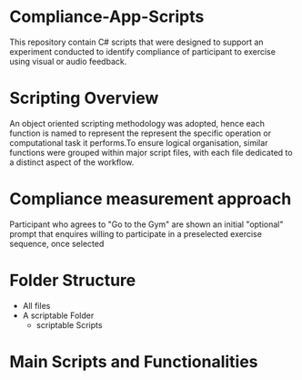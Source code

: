 # Compliance-App-Scripts
This repository contain C# scripts that were designed to support an experiment conducted to identify compliance of participant to exercise using visual or audio feedback.

# Scripting Overview
An object oriented scripting methodology was adopted, hence each function is named to represent the represent the specific operation or computational task it performs.To ensure logical organisation, similar functions were grouped within major script files, with each file dedicated to a distinct aspect of the workflow.

# Compliance measurement approach
Participant who agrees to "Go to the Gym" are shown an initial "optional" prompt that enquires willing to participate in a preselected exercise sequence, once selected

# Folder Structure
  - All files
  - A scriptable Folder
    - scriptable Scripts

# Main Scripts and Functionalities


